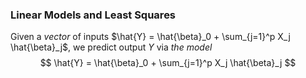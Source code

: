 ### Linear Models and Least Squares

Given a *vector* of inputs $\hat{Y} = \hat{\beta}_0 + \sum_{j=1}^p X_j \hat{\beta}_j$, we predict output $Y$ via _the model_
$$
\hat{Y} = \hat{\beta}_0 + \sum_{j=1}^p X_j \hat{\beta}_j
$$
